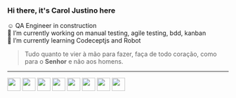 ### Hi there, it's Carol Justino here 

 ☺ QA Engineer in construction<br>
 🔭 I’m currently working on manual testing, agile testing, bdd, kanban<br>
 🌱 I’m currently learning Codeceptjs and Robot<br>

>Tudo quanto te vier à mão para fazer, faça de todo coração, como para o **Senhor** e não aos homens.

_______________________________________________________________________________________________

<div style="display: inline_block>
           <img align="center" height="30" widht="40" src="https://cdn.jsdelivr.net/gh/devicons/devicon/icons/confluence/confluence-original.svg">
           <img align="center" height="30" widht="40" src="https://cdn.jsdelivr.net/gh/devicons/devicon/icons/cucumber/cucumber-plain.svg">
           <img align="center" height="30" widht="40" src="https://cdn.jsdelivr.net/gh/devicons/devicon/icons/figma/figma-original.svg">
           <img align="center" height="30" widht="40" src="https://cdn.jsdelivr.net/gh/devicons/devicon/icons/git/git-original.svg">
           <img align="center" height="30" widht="40" src="https://cdn.jsdelivr.net/gh/devicons/devicon/icons/mysql/mysql-original.svg">
           <img align="center" height="30" widht="40" src="https://cdn.jsdelivr.net/gh/devicons/devicon/icons/php/php-original.svg">
          <img align="center" height="30" widht="40" src="https://img.icons8.com/color/256/amazon-web-services.png">
          <img align="center" height="30" widht="40" src="https://pics.freeicons.io/uploads/icons/png/2832550721536125460-512.png">
         <img align="center" height="30" widht="40" src="https://cdn.icon-icons.com/icons2/2148/PNG/512/robotframework_icon_132027.png">
        </div>        





